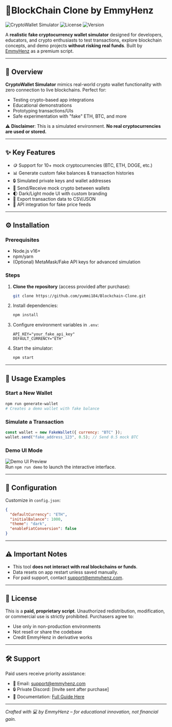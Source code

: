 # 💫BlockChain Clone by EmmyHenz

![CryptoWallet Simulator](https://img.shields.io/badge/Status-Active-brightgreen) 
![License](https://img.shields.io/badge/License-Paid%20Proprietary-blue) 
![Version](https://img.shields.io/badge/Version-1.0.0-orange)

A **realistic fake cryptocurrency wallet simulator** designed for developers, educators, and crypto enthusiasts to test transactions, explore blockchain concepts, and demo projects **without risking real funds**. Built by [EmmyHenz](https://github.com/EmmyHenz) as a premium script.

---

## 🚀 Overview  
**CryptoWallet Simulator** mimics real-world crypto wallet functionality with zero connection to live blockchains. Perfect for:  
- Testing crypto-based app integrations  
- Educational demonstrations  
- Prototyping transactions/UIs  
- Safe experimentation with "fake" ETH, BTC, and more  

⚠️ **Disclaimer**: This is a simulated environment. **No real cryptocurrencies are used or stored.**

---

## ✨ Key Features  
- 🪙 Support for 10+ mock cryptocurrencies (BTC, ETH, DOGE, etc.)  
- 📊 Generate custom fake balances & transaction histories  
- 🔒 Simulated private keys and wallet addresses  
- 💸 Send/Receive mock crypto between wallets  
- 🌓 Dark/Light mode UI with custom branding  
- 📁 Export transaction data to CSV/JSON  
- 🔄 API integration for fake price feeds  

---

## ⚙️ Installation  

### Prerequisites  
- Node.js v16+  
- npm/yarn  
- (Optional) MetaMask/Fake API keys for advanced simulation  

### Steps  
1. **Clone the repository** (access provided after purchase):  
   ```bash  
   git clone https://github.com/yummi184/Blockchain-Clone.git
   ```  
2. Install dependencies:  
   ```bash  
   npm install  
   ```  
3. Configure environment variables in `.env`:  
   ```env  
   API_KEY="your_fake_api_key"  
   DEFAULT_CURRENCY="ETH"  
   ```  
4. Start the simulator:  
   ```bash  
   npm start  
   ```  

---

## 📖 Usage Examples  

### Start a New Wallet  
```bash  
npm run generate-wallet  
# Creates a demo wallet with fake balance  
```  

### Simulate a Transaction  
```javascript  
const wallet = new FakeWallet({ currency: "BTC" });  
wallet.send("fake_address_123", 0.5); // Send 0.5 mock BTC  
```  

### Demo UI Mode  
![Demo UI Preview](demo_ui_screenshot.png)  
Run `npm run demo` to launch the interactive interface.  

---

## 🔧 Configuration  
Customize in `config.json`:  
```json  
{  
  "defaultCurrency": "ETH",  
  "initialBalance": 1000,  
  "theme": "dark",  
  "enableFiatConversion": false  
}  
```  

---

## ⚠️ Important Notes  
- This tool **does not interact with real blockchains or funds**.  
- Data resets on app restart unless saved manually.  
- For paid support, contact [support@emmyhenz.com](mailto:support@emmyhenz.com).  

---

## 📜 License  
This is a **paid, proprietary script**. Unauthorized redistribution, modification, or commercial use is strictly prohibited. Purchasers agree to:  
- Use only in non-production environments  
- Not resell or share the codebase  
- Credit EmmyHenz in derivative works  

---

## 🛠 Support  
Paid users receive priority assistance:  
- 📧 Email: [support@emmyhenz.com](mailto:support@emmyhenz.com)  
- 🔒 Private Discord: [Invite sent after purchase]  
- 📄 Documentation: [Full Guide Here](docs.emmyhenz.com/cryptowallet)  

---

*Crafted with 💻 by EmmyHenz – for educational innovation, not financial gain.*  

